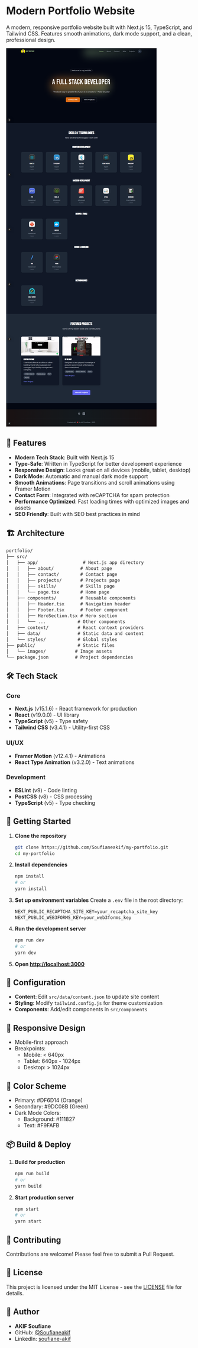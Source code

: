 # Modern Portfolio Website

A modern, responsive portfolio website built with Next.js 15, TypeScript, and Tailwind CSS. Features smooth animations, dark mode support, and a clean, professional design.

![Portfolio Preview](public/images/screencapture-my-portfolio.png)

## 🌟 Features

- **Modern Tech Stack**: Built with Next.js 15
- **Type-Safe**: Written in TypeScript for better development experience
- **Responsive Design**: Looks great on all devices (mobile, tablet, desktop)
- **Dark Mode**: Automatic and manual dark mode support
- **Smooth Animations**: Page transitions and scroll animations using Framer Motion
- **Contact Form**: Integrated with reCAPTCHA for spam protection
- **Performance Optimized**: Fast loading times with optimized images and assets
- **SEO Friendly**: Built with SEO best practices in mind

## 🏗️ Architecture

```
portfolio/
├── src/
│   ├── app/                 # Next.js app directory
│   │   ├── about/          # About page
│   │   ├── contact/        # Contact page
│   │   ├── projects/       # Projects page
│   │   ├── skills/         # Skills page
│   │   └── page.tsx        # Home page
│   ├── components/         # Reusable components
│   │   ├── Header.tsx      # Navigation header
│   │   ├── Footer.tsx      # Footer component
│   │   ├── HeroSection.tsx # Hero section
│   │   └── ...            # Other components
│   ├── context/           # React context providers
│   ├── data/              # Static data and content
│   └── styles/            # Global styles
├── public/                # Static files
│   └── images/           # Image assets
└── package.json          # Project dependencies
```

## 🛠️ Tech Stack

### Core
- **Next.js** (v15.1.6) - React framework for production
- **React** (v19.0.0) - UI library
- **TypeScript** (v5) - Type safety
- **Tailwind CSS** (v3.4.1) - Utility-first CSS

### UI/UX
- **Framer Motion** (v12.4.1) - Animations
- **React Type Animation** (v3.2.0) - Text animations

### Development
- **ESLint** (v9) - Code linting
- **PostCSS** (v8) - CSS processing
- **TypeScript** (v5) - Type checking

## 🚀 Getting Started

1. **Clone the repository**
   ```bash
   git clone https://github.com/Soufianeakif/my-portfolio.git
   cd my-portfolio
   ```

2. **Install dependencies**
   ```bash
   npm install
   # or
   yarn install
   ```

3. **Set up environment variables**
   Create a `.env` file in the root directory:
   ```env
   NEXT_PUBLIC_RECAPTCHA_SITE_KEY=your_recaptcha_site_key
   NEXT_PUBLIC_WEB3FORMS_KEY=your_web3forms_key
   ```

4. **Run the development server**
   ```bash
   npm run dev
   # or
   yarn dev
   ```

5. **Open [http://localhost:3000](http://localhost:3000)**

## 🔧 Configuration

- **Content**: Edit `src/data/content.json` to update site content
- **Styling**: Modify `tailwind.config.js` for theme customization
- **Components**: Add/edit components in `src/components`

## 📱 Responsive Design

- Mobile-first approach
- Breakpoints:
  - Mobile: < 640px
  - Tablet: 640px - 1024px
  - Desktop: > 1024px

## 🎨 Color Scheme

- Primary: #DF6D14 (Orange)
- Secondary: #9DC08B (Green)
- Dark Mode Colors:
  - Background: #111827
  - Text: #F9FAFB

## 📦 Build & Deploy

1. **Build for production**
   ```bash
   npm run build
   # or
   yarn build
   ```

2. **Start production server**
   ```bash
   npm start
   # or
   yarn start
   ```

## 🤝 Contributing

Contributions are welcome! Please feel free to submit a Pull Request.

## 📄 License

This project is licensed under the MIT License - see the [LICENSE](LICENSE) file for details.

## 👤 Author

- **AKIF Soufiane**
- GitHub: [@Soufianeakif](https://github.com/Soufianeakif)
- LinkedIn: [soufiane-akif](https://linkedin.com/in/soufiane-akif)
